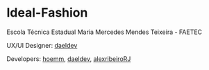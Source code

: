 # Ideal-Fashion
Escola Técnica Estadual Maria Mercedes Mendes Teixeira - FAETEC

UX/UI Designer: <a
href="https://github.com/daeldev">daeldev</a>

Developers: <a href="https://github.com/hoemm">hoemm</a>, <a href="https://github.com/daeldev">daeldev</a>, <a href="https://github.com/alexribeiroRJ">alexribeiroRJ</a>
